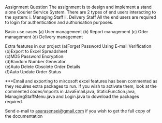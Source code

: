 Assignment Question 
The assignment is to design and implement a stand alone Courier Service System. There are 2 types of end users interacting to the system: 
i.	Managing Staff
ii.	Delivery Staff
All the end users are required to login for authentication and authorisation purposes.

Basic use cases
(a)	User management 
(b)	Report management
(c)	Oder management
(d)	Delivery management

Extra features in our project
(a)Forget Password Using E-mail Verification	
(b)Export to Excel Spreadsheet	
(c)MD5 Password Encryption	
(d)Random Number Generator	
(e)Auto Delete Obsolete Order Details	
(f)Auto Update Order Status

***Email and exporting to mircosoft excel features has been commented as they requires extra packages to run. If you wish to activate them, look at the
commented codes/imports in JavaEmail.java, StaticFunction.java, ManagingStaffMenu.java and Login.java to download the packages required.

Send e-mail to asarasensei@gmail.com if you wish to get the full copy of the documentation
